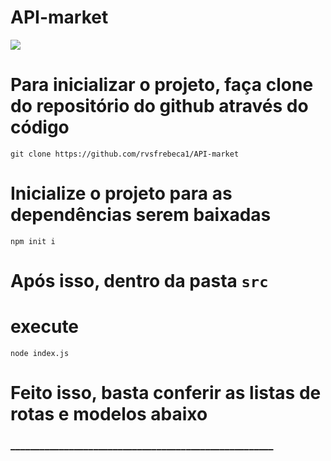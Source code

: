 # API-market

![](https://i.imgur.com/xG74tOh.png)

# Para inicializar o projeto, faça clone do repositório do github através do código
`git clone https://github.com/rvsfrebeca1/API-market`

# Inicialize o projeto para as dependências serem baixadas
`npm init i`

# Após isso, dentro da pasta `src`
# execute
`node index.js`

# Feito isso, basta conferir as listas de rotas e modelos abaixo


### ______________________________________________________
